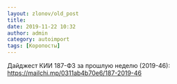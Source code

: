 ```yaml
---
layout: zlonov/old_post
title: 
date: 2019-11-22 10:32
author: admin
category: autoimport
tags: [Коропосты]
---
```


Дайджест КИИ 187-ФЗ за прошлую неделю (2019-46): <a href="https://mailchi.mp/0311ab4b70e6/187-2019-46">https://mailchi.mp/0311ab4b70e6/187-2019-46</a>

